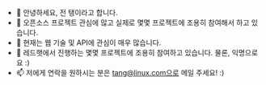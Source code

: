 - 👋 안녕하세요, 전 탱이라고 합니다.
- 👀 오픈소스 프로젝트 관심에 많고 실제로 몇몇 프로젝트에 조용히 참여해서 하고 있습니다.
- 🌱 현재는 웹 기술 및 API에 관심이 매우 많습니다.
- 💞️ 레드햇에서 진행하는 몇몇 프로젝트에 조용히 참여하고 있습니다. 물론, 익명으로요 :)
- 📫 저에게 연락을 원하시는 분은 tang@linux.com으로 메일 주세요! :)

<!---
tangt64/tangt64 is a ✨ special ✨ repository because its `README.md` (this file) appears on your GitHub profile.
You can click the Preview link to take a look at your changes.
--->
